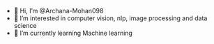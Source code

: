 - 👋 Hi, I’m @Archana-Mohan098
- 👀 I’m interested in computer vision, nlp, image processing and data science
- 🌱 I’m currently learning Machine learning

<!---
Archana-Mohan098/Archana-Mohan098 is a ✨ special ✨ repository because its `README.md` (this file) appears on your GitHub profile.
You can click the Preview link to take a look at your changes.
--->
